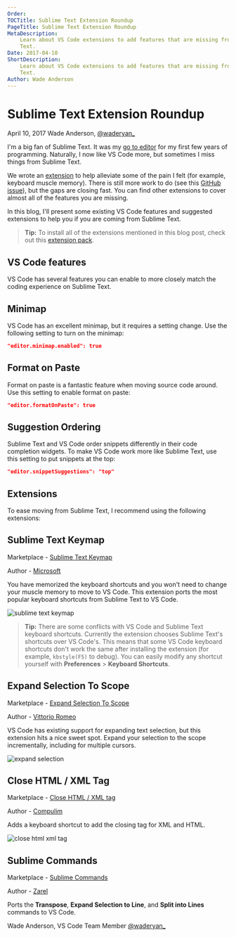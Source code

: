 ```yaml
---
Order:
TOCTitle: Sublime Text Extension Roundup
PageTitle: Sublime Text Extension Roundup
MetaDescription:
    Learn about VS Code extensions to add features that are missing from Sublime
    Text.
Date: 2017-04-10
ShortDescription:
    Learn about VS Code extensions to add features that are missing from Sublime
    Text.
Author: Wade Anderson
---
```


# Sublime Text Extension Roundup

April 10, 2017 Wade Anderson, [@waderyan\_](https://twitter.com/waderyan_)

I'm a big fan of Sublime Text. It was my
[go to editor](https://www.youtube.com/watch?v=OnkYnm-WiVo&t=15s) for my first
few years of programming. Naturally, I now like VS Code more, but sometimes I
miss things from Sublime Text.

We wrote an
[extension](https://marketplace.visualstudio.com/items?itemName=ms-vscode.sublime-keybindings)
to help alleviate some of the pain I felt (for example, keyboard muscle memory).
There is still more work to do (see this
[GitHub issue](https://github.com/microsoft/vscode/issues/3776)), but the gaps
are closing fast. You can find other extensions to cover almost all of the
features you are missing.

In this blog, I'll present some existing VS Code features and suggested
extensions to help you if you are coming from Sublime Text.

> **Tip:** To install all of the extensions mentioned in this blog post, check
> out this
> [extension pack](https://marketplace.visualstudio.com/items?itemName=waderyan.sublime-text-pack).

## VS Code features

VS Code has several features you can enable to more closely match the coding
experience on Sublime Text.

## Minimap

VS Code has an excellent minimap, but it requires a setting change. Use the
following setting to turn on the minimap:

```json
"editor.minimap.enabled": true
```

## Format on Paste

Format on paste is a fantastic feature when moving source code around. Use this
setting to enable format on paste:

```json
"editor.formatOnPaste": true
```

## Suggestion Ordering

Sublime Text and VS Code order snippets differently in their code completion
widgets. To make VS Code work more like Sublime Text, use this setting to put
snippets at the top:

```json
"editor.snippetSuggestions": "top"
```

## Extensions

To ease moving from Sublime Text, I recommend using the following extensions:

## Sublime Text Keymap

Marketplace -
[Sublime Text Keymap](https://marketplace.visualstudio.com/items?itemName=ms-vscode.sublime-keybindings)

Author -
[Microsoft](https://marketplace.visualstudio.com/search?term=publisher%3A%22Microsoft%22&target=VSCode)

You have memorized the keyboard shortcuts and you won't need to change your
muscle memory to move to VS Code. This extension ports the most popular keyboard
shortcuts from Sublime Text to VS Code.

![sublime text keymap](sublime_text_keymap.png)

> **Tip:** There are some conflicts with VS Code and Sublime Text keyboard
> shortcuts. Currently the extension chooses Sublime Text's shortcuts over VS
> Code's. This means that some VS Code keyboard shortcuts don't work the same
> after installing the extension (for example, `kbstyle(F5)` to debug). You can
> easily modify any shortcut yourself with **Preferences** > **Keyboard
> Shortcuts**.

## Expand Selection To Scope

Marketplace -
[Expand Selection To Scope](https://marketplace.visualstudio.com/items?itemName=vittorioromeo.expand-selection-to-scope)

Author -
[Vittorio Romeo](https://marketplace.visualstudio.com/search?term=publisher%3A%22Vittorio%20Romeo%22&target=VSCode)

VS Code has existing support for expanding text selection, but this extension
hits a nice sweet spot. Expand your selection to the scope incrementally,
including for multiple cursors.

![expand selection](expand_selection.gif)

## Close HTML / XML Tag

Marketplace -
[Close HTML / XML tag](https://marketplace.visualstudio.com/items?itemName=Compulim.compulim-vscode-closetag)

Author -
[Compulim](https://marketplace.visualstudio.com/search?term=publisher%3A%22Compulim%22&target=VSCode)

Adds a keyboard shortcut to add the closing tag for XML and HTML.

![close html xml tag](close_html_xml_tag.gif)

## Sublime Commands

Marketplace -
[Sublime Commands](https://marketplace.visualstudio.com/items?itemName=Zarel.sublime-commands)

Author -
[Zarel](https://marketplace.visualstudio.com/search?term=publisher%3A%22Zarel%22&target=VSCode)

Ports the **Transpose**, **Expand Selection to Line**, and **Split into Lines**
commands to VS Code.

Wade Anderson, VS Code Team Member [@waderyan\_](https://twitter.com/waderyan_)
